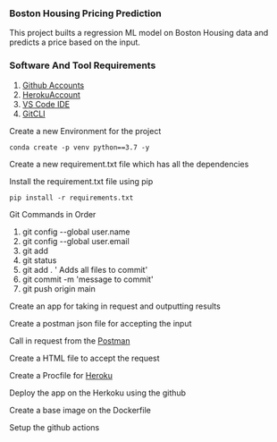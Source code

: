 ### Boston Housing Pricing Prediction
This project builts a regression ML model on Boston Housing data and predicts a price based on the input.

### Software And Tool Requirements

1. [Github Accounts](https://github.com)
2. [HerokuAccount](https://www.heroku.com/)
3. [VS Code IDE](https://code.visualstudio.com/)
4. [GitCLI](https://git-scm.com/book/en/v2/Getting-Started-The-Command-Line)

Create a new Environment for the project
```
conda create -p venv python==3.7 -y
```
Create a new requirement.txt file which has all the dependencies 

Install the requirement.txt file using pip
```
pip install -r requirements.txt
```
Git Commands in Order
1. git config --global user.name
2. git config --global user.email
3. git add <file>
4. git status
5. git add . ' Adds all files to commit'
6. git commit -m 'message to commit'
7. git push origin main

Create an app for taking in request and outputting results

Create a postman json file for accepting the input

Call in request from the [Postman](https://www.postman.com/)

Create a HTML file to accept the request

Create a Procfile for [Heroku](https://www.heroku.com/)

Deploy the app on the Herkoku using the github

Create a base image on the Dockerfile

Setup the github actions